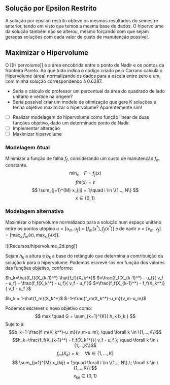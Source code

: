 ## Solução por Epsilon Restrito

A solução por epsilon restrito obteve os mesmos resultados do semestre anterior, tendo em visto que temos a mesma base de dados. O hipervolume da solução também não se alterou, mesmo forçando com que sejam geradas soluções com cada valor de custo de manutenção possível.

## Maximizar o Hipervolume

O [[Hipervolume]] é a área encobrida entre o ponto de Nadir e os pontos da fronteira Pareto. Ao que tudo indica o código criado pelo Carrano calcula o Hipervolume (área) normalizando os dados para a escala entre zero e um, com minha solução correspondendo à 0.6287.

- Seria o cálculo do professor um percentual da área do quadrado de lado unitário e vértice na origem?
- Seria possível criar um modelo de otimização que gere K soluções e tenha objetivo maximizar o hipervolume? Aparentemente sim!

- [ ] Realizar modelagem do hipervolume como função linear de duas funções objetivo, dado um determinado ponto de Nadir.
- [ ] Implementar alteração
- [ ] Maximizar hipervolume

### Modelagem Atual
Minimizar a função de falha $f_f$, considerando um custo de manutenção $f_m$ constante.
$$ \min_x \quad F = f_f(x) $$ $$fm(x) = \epsilon $$
$$ \sum_{j=1}^{M} x_{ij} = 1;\quad i \in \{1,.., N\} $$
$$ x∈ \{0, 1\} $$

### Modelagem alternativa
Maximizar o hipervolume normalizado para a solução num espaço unitário entre os pontos utópico $u=[u_m, u_f] = [f_m(x^*), f_f(x^*)]$ e de nadir $v=[v_m, v_f] = [\max_x\; f_m(x), \max_x\; f_f(x)]$.

![[Recursos/hipervolume_2d.png]]

Sejam $h_k$ a altura e $b_k$ a base do retângulo que determina a contribuição da solução $k$ para o hipervolume. Podemos escrevê-los em função dos valores das funções objetivo, conforme:

$h_k=\hat{f_f}(X_{k-1}^*)-\hat{f_f}(X_k^*)$
$=\frac{f_f(X_{k-1}^*) - u_f}{ v_f - u_f} -  \frac{f_f(X_k^*) - u_f}{ v_f - u_f }$
$=\frac{f_f(X_{k-1}^*) - f_f(X_k^*)}{ v_f - u_f }$

$b_k = 1-\hat{f_m}(X_k^*)$
$=1-\frac{f_m(X_k^*)-u_m}{v_m-u_m}$

Podemos escrever o novo objetivo como:
$$ max \quad G = \sum_{k=1}^{K}{ h_k b_k } $$
Sujeito à:
$$b_k=1-\frac{f_m(X_k^*)-u_m}{v_m-u_m}; \quad \forall k \in \{1,...,K\}$$
$$h_k=\frac{f_f(X_{k-1}^*) - f_f(X_k^*)}{ v_f - u_f }; \quad \forall k \in \{1,...,K\}$$
$$f_m(X_k) = k; \quad \forall k \in \{1,...,K\}$$
$$ \sum_{j=1}^{M} x_{kij} = 1;\quad \forall i \in \{1,.., N\},\; \forall k \in \{1,...,K\} $$
$$ x_{kij}∈ \{0, 1\} $$
